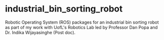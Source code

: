 # industrial_bin_sorting_robot
Robotic Operating System (ROS) packages for an industrial bin sorting robot as part of my work with UofL's Robotics Lab led by Professor Dan Popa and Dr. Indika Wijayasinghe (Post doc).
